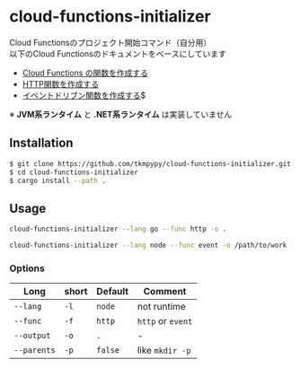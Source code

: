 # cloud-functions-initializer

Cloud Functionsのプロジェクト開始コマンド（自分用）<br />
以下のCloud Functionsのドキュメントをベースにしています

- [Cloud Functions の関数を作成する](https://cloud.google.com/functions/docs/writing)
- [HTTP関数を作成する](https://cloud.google.com/functions/docs/writing/write-http-functions)
- [イベントドリブン関数を作成する](https://cloud.google.com/functions/docs/writing/write-event-driven-functions)$

※ **JVM系ランタイム** と **.NET系ランタイム** は実装していません

## Installation

```sh
$ git clone https://github.com/tkmpypy/cloud-functions-initializer.git
$ cd cloud-functions-initializer
$ cargo install --path .
```

## Usage

```sh
cloud-functions-initializer --lang go --func http -o .
```

```sh
cloud-functions-initializer --lang node --func event -o /path/to/work
```

### Options

| Long        | short | Default | Comment           |
| ----------- | ----- | ------- | ----------------- |
| `--lang`    | `-l`  | `node`  | not runtime       |
| `--func`    | `-f`  | `http`  | `http` or `event` |
| `--output`  | `-o`  | `.`     | \-                |
| `--parents` | `-p`  | `false` | like `mkdir -p`   |

